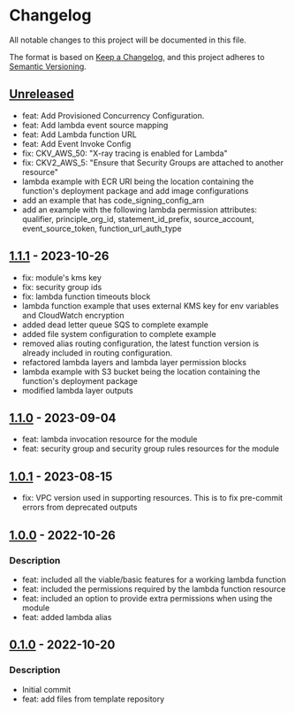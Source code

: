 # Changelog
All notable changes to this project will be documented in this file.

The format is based on [Keep a Changelog](https://keepachangelog.com/en/1.0.0/),
and this project adheres to [Semantic Versioning](https://semver.org/spec/v2.0.0.html).

## [Unreleased]
- feat: Add Provisioned Concurrency Configuration.
- feat: Add lambda event source mapping
- feat: Add Lambda function URL
- feat: Add Event Invoke Config
- fix: CKV_AWS_50: "X-ray tracing is enabled for Lambda"
- fix: CKV2_AWS_5: "Ensure that Security Groups are attached to another resource"
- lambda example with ECR URI being the location containing the function's deployment package and add image configurations
- add an example that has code_signing_config_arn
- add an example with the following lambda permission attributes: qualifier, principle_org_id, statement_id_prefix, source_account, event_source_token, function_url_auth_type

## [1.1.1] - 2023-10-26
- fix: module's kms key
- fix: security group ids
- fix: lambda function timeouts block
- lambda function example that uses external KMS key for env variables and CloudWatch encryption
- added dead letter queue SQS to complete example
- added file system configuration to complete example
- removed alias routing configuration, the latest function version is already included in routing configuration.
- refactored lambda layers and lambda layer permission blocks
- lambda example with S3 bucket being the location containing the function's deployment package
- modified lambda layer outputs

## [1.1.0] - 2023-09-04
- feat: lambda invocation resource for the module
- feat: security group and security group rules resources for the module

## [1.0.1] - 2023-08-15
- fix: VPC version used in supporting resources. This is to fix pre-commit errors from deprecated outputs

## [1.0.0] - 2022-10-26
### Description
- feat: included all the viable/basic features for a working lambda function
- feat: included the permissions required by the lambda function resource
- feat: included an option to provide extra permissions when using the module
- feat: added lambda alias

## [0.1.0] - 2022-10-20
### Description
- Initial commit
- feat: add files from template repository

[Unreleased]: https://github.com/boldlink/terraform-aws-lambda/compare/1.1.1...HEAD

[1.1.1]: https://github.com/boldlink/terraform-aws-lambda/releases/tag/1.1.1
[1.1.0]: https://github.com/boldlink/terraform-aws-lambda/releases/tag/1.1.0
[1.0.1]: https://github.com/boldlink/terraform-aws-lambda/releases/tag/1.0.1
[1.0.0]: https://github.com/boldlink/terraform-aws-lambda/releases/tag/1.0.0
[0.1.0]: https://github.com/boldlink/terraform-aws-lambda/releases/tag/0.1.0
